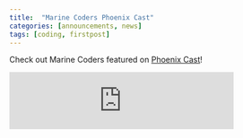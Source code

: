 ```yaml
---
title:  "Marine Coders Phoenix Cast"
categories: [announcements, news]
tags: [coding, firstpost]
---
```


Check out Marine Coders featured on [Phoenix Cast](https://anchor.fm/task-force-phoenix)!

<iframe src="https://anchor.fm/task-force-phoenix/embed/episodes/The-Marine-Coders-elplia/a-a3mtv9t" height="102px" width="400px" frameborder="0" scrolling="no"></iframe>
